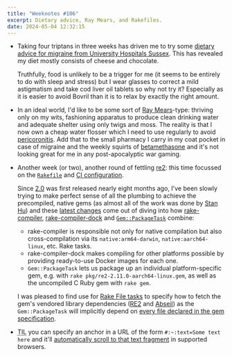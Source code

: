 ```yaml
---
title: "Weeknotes #106"
excerpt: Dietary advice, Ray Mears, and Rakefiles.
date: 2024-05-04 12:32:15
---
```

*   Taking four triptans in three weeks has driven me to try some [dietary advice for migraine from University Hospitals Sussex](https://www.uhsussex.nhs.uk/resources/dietary-advice-for-migraine-2/). This has revealed my diet mostly consists of cheese and chocolate.

    Truthfully, food is unlikely to be a trigger for me (it seems to be entirely to do with sleep and stress) but I wear glasses to correct a mild astigmatism and take cod liver oil tablets so why not try it? Especially as it is easier to avoid Bovril than it is to relax by exactly the right amount.

*   In an ideal world, I'd like to be some sort of [Ray Mears](https://en.wikipedia.org/wiki/Ray_Mears)-type: thriving only on my wits, fashioning apparatus to produce clean drinking water and adequate shelter using only twigs and moss. The reality is that I now own a cheap water flosser which I need to use regularly to avoid [pericoronitis](https://www.nhs.uk/conditions/wisdom-tooth-removal/#:~:text=pericoronitis). Add that to the small pharmacy I carry in my coat pocket in case of migraine and the weekly squirts of [betamethasone](https://www.nhs.uk/medicines/betamethasone-skin/) and it's not looking great for me in any post-apocalyptic war gaming.

*   Another week (or two), another round of fettling [re2](https://github.com/mudge/re2): this time focussed on the [`Rakefile`](https://github.com/mudge/re2/blob/v2.11.0/Rakefile) and [CI configuration](https://github.com/mudge/re2/blob/v2.11.0/.github/workflows/tests.yml).

    Since [2.0](https://github.com/mudge/re2/releases/tag/v2.0.0) was first released nearly eight months ago, I've been slowly trying to make perfect sense of all the plumbing to achieve the precompiled, native gems (as almost all of the work was done by [Stan Hu](https://github.com/stanhu)) and these [latest changes](https://github.com/mudge/re2/compare/v2.10.0...v2.11.0) come out of diving into how [rake-compiler](https://github.com/rake-compiler/rake-compiler), [rake-compiler-dock](https://github.com/rake-compiler/rake-compiler-dock) and [`Gem::PackageTask`](https://docs.ruby-lang.org/en/3.3/Gem/PackageTask.html) combine:

    * rake-compiler is responsible not only for native compilation but also cross-compilation via its `native:arm64-darwin`, `native:aarch64-linux`, etc. Rake tasks.
    * rake-compiler-dock makes compiling for other platforms possible by providing ready-to-use Docker images for each one.
    * `Gem::PackageTask` lets us package up an individual platform-specific gem, e.g. with `rake pkg/re2-2.11.0-aarch64-linux.gem`, as well as the uncompiled C Ruby gem with `rake gem`.

    I was pleased to find use for [Rake File tasks](https://ruby.github.io/rake/doc/rakefile_rdoc.html#label-File+Tasks) to specify how to fetch the gem's vendored library dependencies ([RE2](https://github.com/google/re2) and [Abseil](https://github.com/abseil/abseil-cpp/)) as the `Gem::PackageTask` will implicitly depend on [every file declared in the gem specification](https://guides.rubygems.org/specification-reference/#files).

*   <abbr title="Today I Learned">TIL</abbr> you can specify an anchor in a URL of the form `#:~:text=Some text here` and it'll [automatically scroll to that text fragment](https://caniuse.com/url-scroll-to-text-fragment) in supported browsers.
